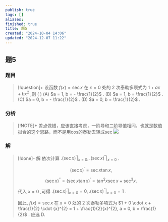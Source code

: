 ```yaml
---
publish: true
tags: []
aliases: 
finished: true
title: 题5
created: "2024-10-04 14:06"
updated: "2024-12-07 11:22"
---
```

## 题5
### 题目
> [!question]+
> 设函数 $f( x) = \sec x$ 在 $x = 0$ 处的 2 次泰勒多项式为 $1 + {ax} + b{x}^{2}$ ,则 ( )
> (A) $a = 1, b = - \frac{1}{2}$ . 
> (B) $a = 1, b = \frac{1}{2}$ .
> (C) $a = 0, b = - \frac{1}{2}$ . 
> (D) $a = 0, b = \frac{1}{2}$ .
### 分析
> [!NOTE]+
> 差点做错，应该直接考虑，一阶导和二阶导值相同，也就是数值拟合的这个思路，而不是用cos的泰勒去转成sec
> ![](https://img.hwenyi.tech/202412071922745.webp)
### 解
> [!done]-
> 解 依次计算 ${. {( \sec x) }^{\prime }| }_{x = 0},{. {( \sec x) }^{\prime \prime }| }_{x = 0}$ .
> 
> $$
> {( \sec x) }^{\prime } = \sec x\tan x,
> $$
> 
> $$
> {( \sec x) }^{\prime \prime } = {( \sec x\tan x) }^{\prime } = {\tan }^{2}x\sec x + {\sec }^{3}x.
> $$
> 
> 代入 $x = 0$ ,可得 ${. {( \sec x) }^{\prime }| }_{x = 0} = 0,{. {( \sec x) }^{\prime \prime }| }_{x = 0} = 1$ .
> 
> 因此, $f( x) = \sec x$ 在 $x = 0$ 处的 2 次泰勒多项式为 $1 + 0 \cdot x + \frac{1}{2} \cdot {x}^{2} = 1 + \frac{1}{2}{x}^{2}, a = 0, b = \frac{1}{2}$ . 应选 D.